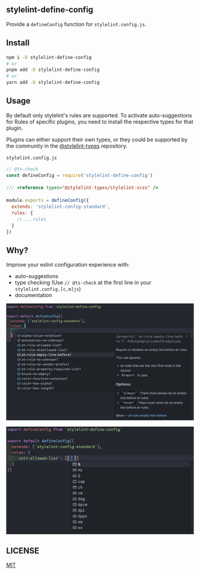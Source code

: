 ## stylelint-define-config

Provide a `defineConfig` function for `stylelint.config.js`.

## Install

```sh
npm i -D stylelint-define-config
# or
pnpm add -D stylelint-define-config
# or
yarn add -D stylelint-define-config
```

## Usage

By default only stylelint's rules are supported. To activate auto-suggestions for Rules of specific plugins, you need to install the respective types for that plugin.

Plugins can either support their own types, or they could be supported by the community in the [@stylelint-types](https://www.npmjs.com/org/stylelint-types) repository.

`stylelint.config.js`
```js
// @ts-check
const defineConfig = require('stylelint-define-config')

/// <reference types="@stylelint-types/stylelint-scss" />

module.exports = defineConfig({
  extends: 'stylelint-config-standard',
  rules: {
    // ...rules
  }
})
```

## Why?

Improve your eslint configuration experience with:

- auto-suggestions
- type checking (Use `// @ts-check` at the first line in your `stylelint.config.[c,m]js`)
- documentation

![](./static/rule.png)

![](./static/secondary.png)

## LICENSE

[MIT](LICENSE)
